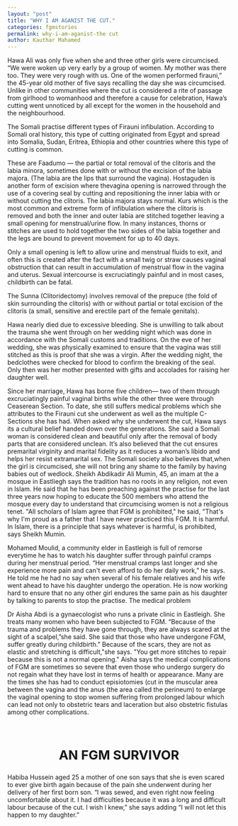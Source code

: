 ```yaml
---
layout: "post"
title: "WHY I AM AGANIST THE CUT."
categories: fgmstories
permalink: why-i-am-aganist-the cut
author: Kauthar Mahamed
---
```



Hawa Ali was only five when she and three other girls were circumcised.  “We were woken up very early by a group of women. My mother was there too. They were very rough with us. One of the women performed firauni,” the 45-year old mother of five says recalling the day she was circumcised. Unlike in other communities where the cut is considered a rite of passage from girlhood to womanhood and therefore a cause for celebration, Hawa’s cutting went unnoticed by all except for the women in the household and the neighbourhood. 

The Somali practise different types of Firauni infibulation. According to Somali oral history, this type of cutting originated from Egypt and spread into Somalia, Sudan, Eritrea, Ethiopia and other countries where this type of cutting is common. 

These are Faadumo — the partial or total removal of the clitoris and the labia minora, sometimes done with or without the excision of the labia majora. (The labia are the lips that surround the vagina). 
Hostaguden  is another form of excision where thevagina opening is narrowed through the use of a covering seal by cutting and repositioning the inner labia with or without cutting the clitoris. The labia majora stays normal.
Kurs which is the most common and extreme form of infibulation where the clitoris is removed and both the inner and outer labia are stitched together leaving a small opening for menstrual/urine flow. 
In many instances, thorns or stitches are used to hold together the two sides of the labia together and the legs are bound to prevent movement for up to 40 days.

Only a small opening is left to allow urine and menstrual fluids to exit, and often this is created after the fact with a small twig or straw causes  vaginal obstruction that can result in accumulation of menstrual flow in the vagina and uterus. Sexual intercourse is excruciatingly painful and in most cases, childbirth can be fatal.
 
The Sunna (Clitoridectomy) involves removal of the prepuce (the fold of skin surrounding the clitoris) with or without partial or total excision of the clitoris (a small, sensitive and erectile part of the female genitals).
 
Hawa nearly died due to excessive bleeding. She is unwilling to talk about the trauma she went through on her wedding night which was done in accordance with the Somali customs and traditions.
On the eve of her wedding, she was physically examined to ensure that the vagina was still stitched as this is proof that she was a virgin. After the wedding night, the bedclothes were checked for blood to confirm the breaking of the seal. Only then was her mother presented with gifts and accolades for raising her daughter well.

Since her marriage, Hawa has borne five children— two of them through excruciatingly painful vaginal births while the other three were through Ceaserean Section.  To date, she still suffers medical problems which she attributes to the Firauni  cut she underwent as well as the multiple C-Sections she has had.
When asked why she underwent the cut, Hawa says its a cultural belief handed down over the generations. She said a Somali woman is considered clean and beautiful only after the removal of body parts that are considered unclean. It’s also believed that the cut ensures premarital virginity and marital fidelity as it reduces a woman’s libido and helps her resist extramarital sex. 
The Somali society also believes that,when the girl is circumcised, she will not bring any shame to the family by having babies out of wedlock.
Sheikh Abdikadir Ali Mumin, 45, an imam at the a mosque in Eastliegh says the tradition has no roots in any religion, not even in Islam. He said that he has been preaching against the practise for the last three years now hoping to educate the 500 members who attend the mosque every day to understand that circumcising women is not a religious tenet. "All scholars of Islam agree that FGM is prohibited," he said, "That's why I'm proud as a father that I have never practiced this FGM. It is harmful. In Islam, there is a principle that says whatever is harmful, is prohibited, says Sheikh Mumin.

Mohamed Moulid, a community elder in Eastleigh is full of remorse everytime he has to watch his daughter suffer through painful cramps during her menstrual period.  “Her menstrual cramps last longer and she experience more pain and can't even afford to do her daily work,” he says. 
He told me he had no say when several of his female relatives and his wife went ahead to have his daughter undergo the operation. He is now working hard to ensure that no any other girl endures the same pain as his daughter by talking to parents to stop the practise.
The medical problem

Dr Aisha Abdi is a gynaecologist who runs a private clinic in Eastleigh. She treats many women who have been subjected to FGM.
“Because of the trauma and problems they have gone through, they are always scared at the sight of a scalpel,”she said. 
She said that those who have undergone FGM, suffer greatly during childbirth.” Because of the scars, they are not as elastic and stretching is difficult,"she says. "You get more stitches to repair because this is not a normal opening."
Aisha says the medical complications of FGM are sometimes so severe that even those who undergo surgery do not regain what they have lost in terms of health or appearance. Many are the times she has had to conduct episiotomies (cut in the muscular area between the vagina and the anus (the area called the perineum) to enlarge the vaginal opening to stop women suffering from prolonged labour which can lead not only to obstetric tears and laceration but also obstetric fistulas among other complications.

<br>
<h2 style="font-size:1.8rem;text-align:center;">AN FGM SURVIVOR</h2>
Habiba Hussein aged 25  a mother of one son says that she is even scared to ever give birth again because of the pain she underwent during her delivery of her first born son. “I was sewed, and even right now feeling uncomfortable about it. I had difficulties because it was a long and difficult labour because of the cut. I wish l knew,” she says adding “I will not let this happen to my daughter.”
